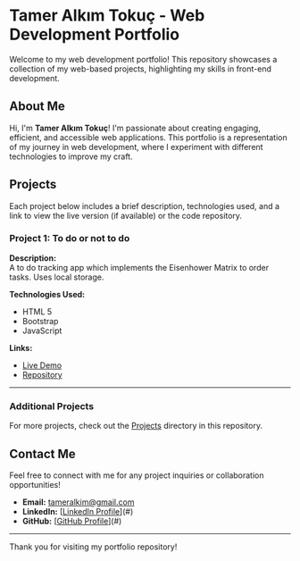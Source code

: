# Tamer Alkım Tokuç - Web Development Portfolio

Welcome to my web development portfolio! This repository showcases a collection of my web-based projects, highlighting my skills in front-end development.

## About Me

Hi, I'm **Tamer Alkım Tokuç**! I'm passionate about creating engaging, efficient, and accessible web applications. This portfolio is a representation of my journey in web development, where I experiment with different technologies to improve my craft.

## Projects

Each project below includes a brief description, technologies used, and a link to view the live version (if available) or the code repository.

### Project 1: To do or not to do

**Description:**  
A to do tracking app which implements the Eisenhower Matrix to order tasks. Uses local storage.

**Technologies Used:**  
- HTML 5
- Bootstrap
- JavaScript

**Links:**  
- [Live Demo](#)
- [Repository](#)

---


### Additional Projects

For more projects, check out the [Projects](#) directory in this repository.

## Contact Me

Feel free to connect with me for any project inquiries or collaboration opportunities!

- **Email:** tameralkim@gmail.com
- **LinkedIn:** [[LinkedIn Profile](https://www.linkedin.com/in/tmralkim/)](#)
- **GitHub:** [[GitHub Profile](https://github.com/althryenix)](#)

---

Thank you for visiting my portfolio repository!
